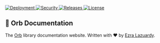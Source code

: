 <a href="https://orb.ezralazuardy.com/">
  <img src="https://therealsujitk-vercel-badge.vercel.app/?app=orb" alt="Deployment" target="_blank" rel="noopener noreferrer">
</a>

<a href="https://github.com/ezralazuardy/orb-documentation/actions/workflows/codeql-analysis.yml">
  <img src="https://img.shields.io/github/workflow/status/ezralazuardy/orb-documentation/CodeQL?label=security" alt="Security" target="_blank" rel="noopener noreferrer">
</a>

<a href="https://github.com/ezralazuardy/orb-documentation/releases">
  <img src="https://img.shields.io/github/v/release/ezralazuardy/orb-documentation" alt="Releases" target="_blank" rel="noopener noreferrer">
</a>

<a href="https://github.com/ezralazuardy/orb-documentation/blob/master/LICENSE">
  <img src="https://img.shields.io/github/license/ezralazuardy/orb-documentation" alt="License" target="_blank" rel="noopener noreferrer">
</a>

## 📖 Orb Documentation

The [Orb](https://github.com/ezralazuardy/orb) library documentation website. Written with ❤ by [Ezra Lazuardy](https://github.com/ezralazuardy).
